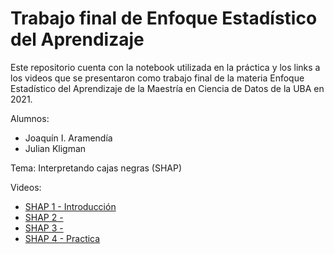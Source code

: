# Trabajo final de Enfoque Estadístico del Aprendizaje

Este repositorio cuenta con la notebook utilizada en la práctica y los links
a los videos que se presentaron como trabajo final de la materia Enfoque
Estadístico del Aprendizaje de la Maestría en Ciencia de Datos de la UBA en
2021.

Alumnos:

- Joaquín I. Aramendía
- Julian Kligman

Tema: Interpretando cajas negras (SHAP)

Videos:

- [SHAP 1 - Introducción](https://www.youtube.com/watch?v=Knnbxa5qMZY)
- [SHAP 2 - ]()
- [SHAP 3 - ]()
- [SHAP 4 - Practica](https://www.youtube.com/watch?v=er5ozp72Gls)
